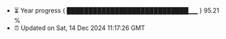 - ⏳ Year progress { ████████████████████████████▁▁ } 95.21 %
- ⏰ Updated on Sat, 14 Dec 2024 11:17:26 GMT

